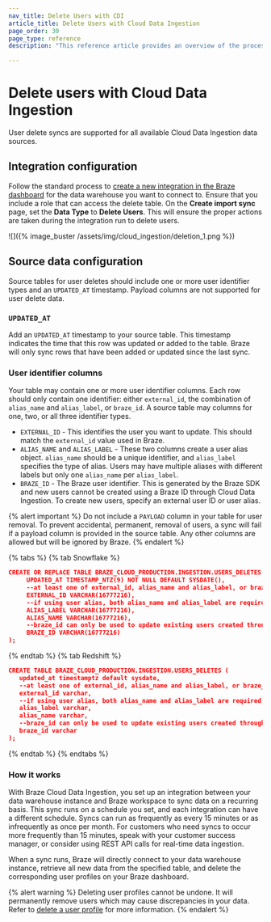 ```yaml
---
nav_title: Delete Users with CDI 
article_title: Delete Users with Cloud Data Ingestion
page_order: 30
page_type: reference
description: "This reference article provides an overview of the process for deleting users with Cloud Data Ingestion."

---
```


# Delete users with Cloud Data Ingestion

User delete syncs are supported for all available Cloud Data Ingestion data sources. 

## Integration configuration 

Follow the standard process to [create a new integration in the Braze dashboard]({{site.baseurl}}/user_guide/data_and_analytics/cloud_ingestion/integrations/#step-1-set-up-tables-or-views) for the data warehouse you want to connect to. Ensure that you include a role that can access the delete table. On the **Create import sync** page, set the **Data Type** to **Delete Users**. This will ensure the proper actions are taken during the integration run to delete users.

![]({% image_buster /assets/img/cloud_ingestion/deletion_1.png %})

## Source data configuration 

Source tables for user deletes should include one or more user identifier types and an `UPDATED_AT` timestamp. Payload columns are not supported for user delete data.

### `UPDATED_AT`

Add an `UPDATED_AT` timestamp to your source table. This timestamp indicates the time that this row was updated or added to the table. Braze will only sync rows that have been added or updated since the last sync.

### User identifier columns

Your table may contain one or more user identifier columns. Each row should only contain one identifier: either `external_id`, the combination of `alias_name` and `alias_label`, or `braze_id`. A source table may columns for one, two, or all three identifier types.
- `EXTERNAL_ID` - This identifies the user you want to update. This should match the `external_id` value used in Braze. 
- `ALIAS_NAME` and `ALIAS_LABEL` - These two columns create a user alias object. `alias_name` should be a unique identifier, and `alias_label` specifies the type of alias. Users may have multiple aliases with different labels but only one `alias_name` per `alias_label`.
- `BRAZE_ID` - The Braze user identifier. This is generated by the Braze SDK and new users cannot be created using a Braze ID through Cloud Data Ingestion. To create new users, specify an external user ID or user alias. 

{% alert important %}
Do not include a `PAYLOAD` column in your table for user removal. To prevent accidental, permanent, removal of users, a sync will fail if a payload column is provided in the source table. Any other columns are allowed but will be ignored by Braze.
{% endalert %}

{% tabs %}
{% tab Snowflake %}
```json
CREATE OR REPLACE TABLE BRAZE_CLOUD_PRODUCTION.INGESTION.USERS_DELETES (
     UPDATED_AT TIMESTAMP_NTZ(9) NOT NULL DEFAULT SYSDATE(),
     --at least one of external_id, alias_name and alias_label, or braze_id is required  
     EXTERNAL_ID VARCHAR(16777216),
     --if using user alias, both alias_name and alias_label are required
     ALIAS_LABEL VARCHAR(16777216),
     ALIAS_NAME VARCHAR(16777216),
     --braze_id can only be used to update existing users created through the Braze SDK
     BRAZE_ID VARCHAR(16777216)
);
```
{% endtab %}
{% tab Redshift %}
```json
CREATE TABLE BRAZE_CLOUD_PRODUCTION.INGESTION.USERS_DELETES (
   updated_at timestamptz default sysdate,
   --at least one of external_id, alias_name and alias_label, or braze_id is required
   external_id varchar,
   --if using user alias, both alias_name and alias_label are required
   alias_label varchar,
   alias_name varchar,
   --braze_id can only be used to update existing users created through the Braze SDK
   braze_id varchar
);
```
{% endtab %}
{% endtabs %}

### How it works

With Braze Cloud Data Ingestion, you set up an integration between your data warehouse instance and Braze workspace to sync data on a recurring basis. This sync runs on a schedule you set, and each integration can have a different schedule. Syncs can run as frequently as every 15 minutes or as infrequently as once per month. For customers who need syncs to occur more frequently than 15 minutes, speak with your customer success manager, or consider using REST API calls for real-time data ingestion.

When a sync runs, Braze will directly connect to your data warehouse instance, retrieve all new data from the specified table, and delete the corresponding user profiles on your Braze dashboard. 

{% alert warning %}
Deleting user profiles cannot be undone. It will permanently remove users which may cause discrepancies in your data. Refer to [delete a user profile]({{site.baseurl}}/help/help_articles/api/delete_user/) for more information.
{% endalert %}

<br><br>